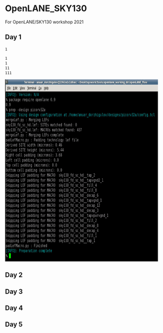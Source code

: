 # OpenLANE_SKY130
For OpenLANE/SKY130 workshop 2021

## Day 1
`1`
```
1
1
11
111
```
<img src="Images/Day_1/1.png" width= "800" height= "600">




## Day 2

## Day 3

## Day 4

## Day 5
